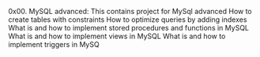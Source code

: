 0x00. MySQL advanced: This contains project for MySql advanced
How to create tables with constraints
How to optimize queries by adding indexes
What is and how to implement stored procedures and functions in MySQL
What is and how to implement views in MySQL
What is and how to implement triggers in MySQ
